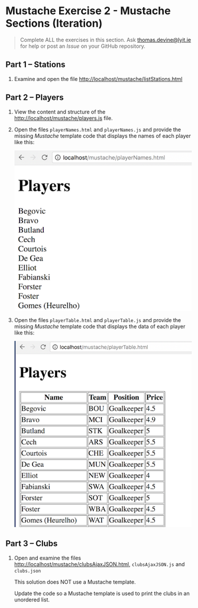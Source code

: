 # Mustache Exercise 2 - Mustache Sections (Iteration)
		
> Complete ALL the exercises in this section. Ask thomas.devine@lyit.ie for help or post an *Issue* on your GitHub repository.

## Part 1 – Stations

1.  Examine and open the file [http://localhost/mustache/listStations.html](http://localhost/mustache/listStations.html)


## Part 2 – Players

1.	View the content and structure of the [http://localhost/mustache/players.js](http://localhost/mustache/players.js) file.

1.	Open the files ``playerNames.html`` and ``playerNames.js`` and provide the missing *Mustache* template code that displays the names of each player like this:

	![img](../images/playerNames.png)

1.	Open the files ``playerTable.html`` and ``playerTable.js`` and provide the missing *Mustache* template code that displays the data of each player like this:

	![img](../images/playerTable.png)

## Part 3 – Clubs

1.	Open and examine the files [http://localhost/mustache/clubsAjaxJSON.html](http://localhost/mustache/clubsAjaxJSON.html), ``clubsAjaxJSON.js`` and ``clubs.json`` 

	This solution does NOT use a Mustache template.

	Update the code so a Mustache template is used to print the clubs in an unordered list.


<!-- ## Update to GitHub

1.	Push your code to **your private** repository on GitHub.  Type these commands into your *Git Bash* client:

	```
	$ git status
	$ git add .
	$ git commit -m "Exercise 2 - DONE|PARTIAL|HELP"
	$ git push origin master
	$ git status

	``` -->
